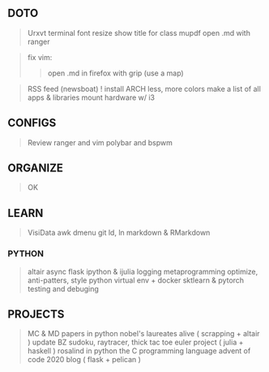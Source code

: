 ## DOTO

> Urxvt terminal font resize
> show title for class mupdf
> open .md with ranger

> fix vim:
> > open .md in firefox with grip (use a map)

> RSS feed (newsboat) !
> install ARCH
> less, more colors
> make a list of all apps & libraries
> mount hardware w/ i3

## CONFIGS

> Review ranger and vim
> polybar and bspwm

## ORGANIZE

> OK

## LEARN

> VisiData
> awk
> dmenu
> git
> ld, ln
> markdown & RMarkdown

### PYTHON

> altair
> async
> flask
> ipython & ijulia
> logging
> metaprogramming
> optimize, anti-patters, style
> python virtual env + docker
> sktlearn & pytorch
> testing and debuging


## PROJECTS

> MC & MD papers in python
> nobel's laureates alive ( scrapping + altair )
> update BZ
> sudoku, raytracer, thick tac toe
> euler project ( julia + haskell )
> rosalind in python
> the C programming language
> advent of code 2020
> blog ( flask + pelican )
